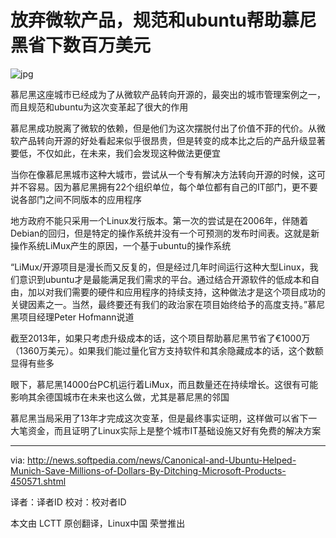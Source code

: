 放弃微软产品，规范和ubuntu帮助慕尼黑省下数百万美元
=================================================
![jpg](https://camo.githubusercontent.com/fb9de25222893332a72f8d632cdeb70725e827ee/687474703a2f2f69312d6e6577732e736f667470656469612d7374617469632e636f6d2f696d616765732f6e657773322f43616e6f6e6963616c2d616e642d5562756e74752d48656c7065642d4d756e6963682d536176652d4d696c6c696f6e732d6f662d446f6c6c6172732d42792d4469746368696e672d4d6963726f736f66742d50726f64756374732d3435303537312d322e6a7067)

慕尼黑这座城市已经成为了从微软产品转向开源的，最突出的城市管理案例之一，而且规范和ubuntu为这次变革起了很大的作用

慕尼黑成功脱离了微软的依赖，但是他们为这次摆脱付出了价值不菲的代价。从微软产品转向开源的好处看起来似乎很昂贵，但是转变的成本比之后的产品升级显著要低，不仅如此，在未来，我们会发现这种做法更便宜

当你在像慕尼黑城市这种大城市，尝试从一个专有解决方法转向开源的时候，这可并不容易。因为慕尼黑拥有22个组织单位，每个单位都有自己的IT部门，更不要说各部门之间不同版本的应用程序

地方政府不能只采用一个Linux发行版本。第一次的尝试是在2006年，伴随着Debian的回归，但是特定的操作系统并没有一个可预测的发布时间表。这就是新操作系统LiMux产生的原因，一个基于ubuntu的操作系统

“LiMux/开源项目是漫长而又反复的，但是经过几年时间运行这种大型Linux，我们意识到ubuntu才是最能满足我们需求的平台。通过结合开源软件的低成本和自由，加以对我们需要的硬件和应用程序的持续支持，这种做法才是这个项目成功的关键因素之一。当然，最终要还有我们的政治家在项目始终给予的高度支持。”慕尼黑项目经理Peter Hofmann说道

截至2013年，如果只考虑升级成本的话，这个项目帮助慕尼黑节省了€1000万（1360万美元）。如果我们能过量化官方支持软件和其余隐藏成本的话，这个数额显得有些多

眼下，慕尼黑14000台PC机运行着LiMux，而且数量还在持续增长。这很有可能影响其余德国城市在未来也这么做，尤其是慕尼黑的邻国

慕尼黑当局采用了13年才完成这次变革，但是最终事实证明，这样做可以省下一大笔资金，而且证明了Linux实际上是整个城市IT基础设施又好有免费的解决方案

----
via: http://news.softpedia.com/news/Canonical-and-Ubuntu-Helped-Munich-Save-Millions-of-Dollars-By-Ditching-Microsoft-Products-450571.shtml

译者：译者ID 校对：校对者ID

本文由 LCTT 原创翻译，Linux中国 荣誉推出
